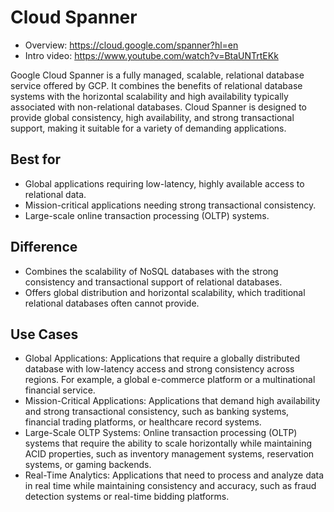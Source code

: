 # Cloud Spanner

- Overview: https://cloud.google.com/spanner?hl=en
- Intro video: https://www.youtube.com/watch?v=BtaUNTrtEKk

Google Cloud Spanner is a fully managed, scalable, relational database service offered by GCP. It combines the benefits of relational database systems with the horizontal scalability and high availability typically associated with non-relational databases. Cloud Spanner is designed to provide global consistency, high availability, and strong transactional support, making it suitable for a variety of demanding applications.

## Best for
- Global applications requiring low-latency, highly available access to relational data.
- Mission-critical applications needing strong transactional consistency.
- Large-scale online transaction processing (OLTP) systems.

## Difference
- Combines the scalability of NoSQL databases with the strong consistency and transactional support of relational databases.
- Offers global distribution and horizontal scalability, which traditional relational databases often cannot provide.

## Use Cases
- Global Applications: Applications that require a globally distributed database with low-latency access and strong consistency across regions. For example, a global e-commerce platform or a multinational financial service.
- Mission-Critical Applications: Applications that demand high availability and strong transactional consistency, such as banking systems, financial trading platforms, or healthcare record systems.
- Large-Scale OLTP Systems: Online transaction processing (OLTP) systems that require the ability to scale horizontally while maintaining ACID properties, such as inventory management systems, reservation systems, or gaming backends.
- Real-Time Analytics: Applications that need to process and analyze data in real time while maintaining consistency and accuracy, such as fraud detection systems or real-time bidding platforms.